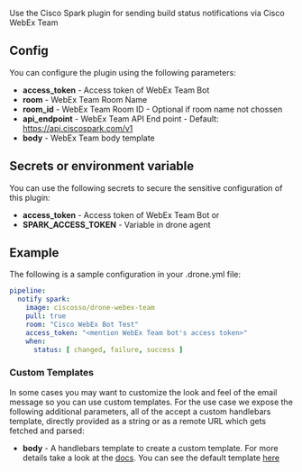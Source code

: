 Use the Cisco Spark plugin for sending build status notifications via Cisco WebEx Team

## Config
You can configure the plugin using the following parameters:

* **access_token** 	- Access token of WebEx Team Bot
* **room** 		- WebEx Team Room Name
* **room_id** 		- WebEx Team Room ID - Optional if room name not chossen
* **api_endpoint** 	- WebEx Team API End point - Default: https://api.ciscospark.com/v1
* **body** 		- WebEx Team body template

## Secrets or environment variable
You can use the following secrets to secure the sensitive configuration of this plugin:

* **access_token** 	- Access token of WebEx Team Bot or
* **SPARK_ACCESS_TOKEN** - Variable in drone agent

## Example

The following is a sample configuration in your .drone.yml file:

```yaml
pipeline:
  notify spark:
    image: ciscosso/drone-webex-team
    pull: true
    room: "Cisco WebEx Bot Test"
    access_token: "<mention WebEx Team bot's access token>"
    when:
      status: [ changed, failure, success ]
```

### Custom Templates

In some cases you may want to customize the look and feel of the email message
so you can use custom templates. For the use case we expose the following
additional parameters, all of the accept a custom handlebars template, directly
provided as a string or as a remote URL which gets fetched and parsed:

* **body** - A handlebars template to create a custom template. For more
  details take a look at the [docs](http://handlebarsjs.com/). You can see the
  default template [here](defaults.go)
